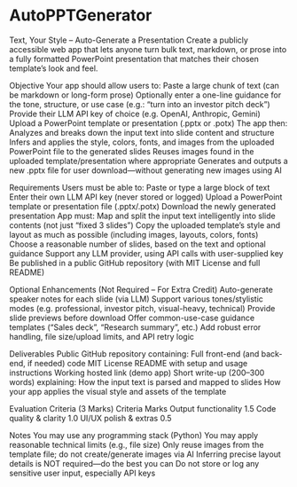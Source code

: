 # AutoPPTGenerator
Text, Your Style – Auto-Generate a Presentation
Create a publicly accessible web app that lets anyone turn bulk text, markdown, or prose into a fully formatted PowerPoint presentation that matches their chosen template’s look and feel.

Objective
Your app should allow users to:
Paste a large chunk of text (can be markdown or long-form prose)
Optionally enter a one-line guidance for the tone, structure, or use case (e.g.: “turn into an investor pitch deck”)
Provide their LLM API key of choice (e.g. OpenAI, Anthropic, Gemini)
Upload a PowerPoint template or presentation (.pptx or .potx)
The app then:
Analyzes and breaks down the input text into slide content and structure
Infers and applies the style, colors, fonts, and images from the uploaded PowerPoint file to the generated slides
Reuses images found in the uploaded template/presentation where appropriate
Generates and outputs a new .pptx file for user download—without generating new images using AI

Requirements
Users must be able to:
Paste or type a large block of text
Enter their own LLM API key (never stored or logged)
Upload a PowerPoint template or presentation file (.pptx/.potx)
Download the newly generated presentation
App must:
Map and split the input text intelligently into slide contents (not just “fixed 3 slides”)
Copy the uploaded template’s style and layout as much as possible (including images, layouts, colors, fonts)
Choose a reasonable number of slides, based on the text and optional guidance
Support any LLM provider, using API calls with user-supplied key
Be published in a public GitHub repository (with MIT License and full README)

Optional Enhancements (Not Required – For Extra Credit)
Auto-generate speaker notes for each slide (via LLM)
Support various tones/stylistic modes (e.g. professional, investor pitch, visual-heavy, technical)
Provide slide previews before download
Offer common-use-case guidance templates (“Sales deck”, “Research summary”, etc.)
Add robust error handling, file size/upload limits, and API retry logic

Deliverables
Public GitHub repository containing:
Full front-end (and back-end, if needed) code
MIT License
README with setup and usage instructions
Working hosted link (demo app)
Short write-up (200–300 words) explaining:
How the input text is parsed and mapped to slides
How your app applies the visual style and assets of the template




Evaluation Criteria (3 Marks)
Criteria
Marks
Output functionality
1.5
Code quality & clarity
1.0
UI/UX polish & extras
0.5


Notes
You may use any programming stack (Python)
You may apply reasonable technical limits (e.g., file size)
Only reuse images from the template file; do not create/generate images via AI
Inferring precise layout details is NOT required—do the best you can
Do not store or log any sensitive user input, especially API keys
